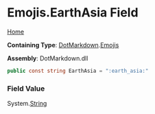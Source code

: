 # Emojis\.EarthAsia Field

[Home](../../../README.md)

**Containing Type**: [DotMarkdown](../../README.md)\.[Emojis](../README.md)

**Assembly**: DotMarkdown\.dll

```csharp
public const string EarthAsia = ":earth_asia:"
```

### Field Value

System\.[String](https://docs.microsoft.com/en-us/dotnet/api/system.string)